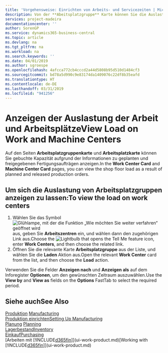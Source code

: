 ```yaml
---
title: 'Vorgehensweise: Einrichten von Arbeits- und Servicezeiten | Microsoft Docs'
description: Von der **Abeitsplatzgruppe** Karte können Sie die Auslastung der Arbeitsplatzgruppen aufgrund der freigegebenen Fertigungsaufträgen anzeigen.
services: project-madeira
documentationcenter: ''
author: SorenGP
ms.service: dynamics365-business-central
ms.topic: article
ms.devlang: na
ms.tgt_pltfrm: na
ms.workload: na
ms.search.keywords: ''
ms.date: 04/01/2019
ms.author: sgroespe
ms.openlocfilehash: 4afcca772cb4cccd2a44d5808b95d510d1484cf3
ms.sourcegitcommit: bd78a5d990c9e83174da1409076c22df8b35eafd
ms.translationtype: HT
ms.contentlocale: de-DE
ms.lasthandoff: 03/31/2019
ms.locfileid: "941256"
---
```

# <a name="view-load-on-work-and-machine-centers"></a><span data-ttu-id="d4084-103">Anzeigen der Auslastung der Arbeit und Arbeitsplätze</span><span class="sxs-lookup"><span data-stu-id="d4084-103">View Load on Work and Machine Centers</span></span>
<span data-ttu-id="d4084-104">Auf den Seiten **Arbeitsplatzgruppenkarte** und **Arbeitsplatzkarte** können Sie gebuchte Kapazität aufgrund der Informationen zu geplanten und freigegebenen Fertigungsaufträgen anzeigen.</span><span class="sxs-lookup"><span data-stu-id="d4084-104">In the **Work Center Card** and **Machine Center Card** pages, you can view the shop floor load as a result of planned and released production orders.</span></span>    

## <a name="to-view-the-load-on-work-centers"></a><span data-ttu-id="d4084-105">Um sich die Auslastung von Arbeitsplatzgruppen anzeigen zu lassen:</span><span class="sxs-lookup"><span data-stu-id="d4084-105">To view the load on work centers</span></span>  
1.  <span data-ttu-id="d4084-106">Wählen Sie das Symbol ![Glühlampe, mit der die Funktion „Wie möchten Sie weiter verfahren“ geöffnet wird](media/ui-search/search_small.png "Wie möchten Sie weiter verfahren?") aus, geben Sie **Arbeitszentren** ein, und wählen dann den zugehörigen Link aus.</span><span class="sxs-lookup"><span data-stu-id="d4084-106">Choose the ![Lightbulb that opens the Tell Me feature](media/ui-search/search_small.png "Tell me what you want to do") icon, enter **Work Centers**, and then choose the related link.</span></span>  
2.  <span data-ttu-id="d4084-107">Öffnen Sie die relevante Karte **Arbeitsplatzgruppe** aus der Liste, und wählen Sie die **Laden** Aktion aus.</span><span class="sxs-lookup"><span data-stu-id="d4084-107">Open the relevant **Work Center** card from the list, and then choose the **Load** action.</span></span>  

<span data-ttu-id="d4084-108">Verwenden Sie die Felder **Anzeigen nach** und **Anzeigen als** auf dem Inforegister **Optionen**, um den gewünschten Zeitraum auszuwählen.</span><span class="sxs-lookup"><span data-stu-id="d4084-108">Use the **View by** and **View as** fields on the **Options** FastTab to select the required period.</span></span>  

## <a name="see-also"></a><span data-ttu-id="d4084-109">Siehe auch</span><span class="sxs-lookup"><span data-stu-id="d4084-109">See Also</span></span>  
<span data-ttu-id="d4084-110">[Produktion](production-manage-manufacturing.md)  </span><span class="sxs-lookup"><span data-stu-id="d4084-110">[Manufacturing](production-manage-manufacturing.md)  </span></span>  
[<span data-ttu-id="d4084-111">Produktion einrichten</span><span class="sxs-lookup"><span data-stu-id="d4084-111">Setting Up Manufacturing</span></span>](production-configure-production-processes.md)  
<span data-ttu-id="d4084-112">[Planung](production-planning.md)    </span><span class="sxs-lookup"><span data-stu-id="d4084-112">[Planning](production-planning.md)    </span></span>  
[<span data-ttu-id="d4084-113">Lagerbestand</span><span class="sxs-lookup"><span data-stu-id="d4084-113">Inventory</span></span>](inventory-manage-inventory.md)  
[<span data-ttu-id="d4084-114">Einkauf</span><span class="sxs-lookup"><span data-stu-id="d4084-114">Purchasing</span></span>](purchasing-manage-purchasing.md)  
<span data-ttu-id="d4084-115">[Arbeiten mit [!INCLUDE[d365fin](includes/d365fin_md.md)]](ui-work-product.md)</span><span class="sxs-lookup"><span data-stu-id="d4084-115">[Working with [!INCLUDE[d365fin](includes/d365fin_md.md)]](ui-work-product.md)</span></span>
